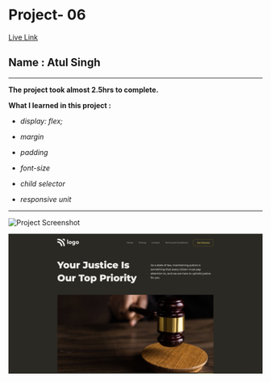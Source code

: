 # Project- 06

[Live Link](https://fsjs2-26th-nov-project-06.netlify.app/)

## Name : Atul Singh

---

**The project took almost 2.5hrs to complete.**

**What I learned in this project :**

- _display: flex;_

- _margin_

- _padding_

- _font-size_

- _child selector_

- _responsive unit_

---

![Project Screenshot](https://img.shields.io/badge/LiveClass--26thNov-Project--06-darkgreen)

![LCO](./Output.png)

